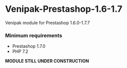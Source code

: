 # Venipak-Prestashop-1.6-1.7
Venipak module for Prestashop 1.6.0-1.7.7

### Minimum requirements
- Prestashop 1.7.0
- PHP 7.2

**MODULE STILL UNDER CONSTRUCTION**
